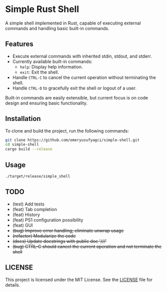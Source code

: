 # Simple Rust Shell

A simple shell implemented in Rust, capable of executing external commands and handling basic built-in commands.

## Features

- Execute external commands with inherited stdin, stdout, and stderr.
- Currently available built-in commands:
  - `help`: Display help information.
  - `exit`: Exit the shell.
- Handle `CTRL-C` to cancel the current operation without terminating the shell.
- Handle `CTRL-D` to gracefully exit the shell or logout of a user.

Built-in commands are easily extensible, but current focus is on code design and ensuring basic functionality.

## Installation

To clone and build the project, run the following commands:

```sh
git clone https://github.com/omeryusufyagci/simple-shell.git
cd simple-shell
cargo build --release
```

## Usage
```sh
./target/release/simple_shell
```

## TODO

* (test) Add tests
* (feat) Tab completion
* (feat) History
* (feat) PS1 configuration possibility
* (feat) GUI
* ~~(bug)  Improve error handling; eliminate unwrap usage~~
* ~~(refactor) Modularize the code~~
* ~~(docs) Update docstrings with public doc '///'~~
* ~~(bug) CTRL-C should cancel the current operation and not terminate the shell~~


## LICENSE

This project is licensed under the MIT License. See the [LICENSE](LICENSE) file for details.